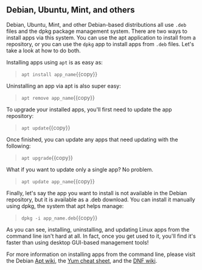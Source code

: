 ## Debian, Ubuntu, Mint, and others
Debian, Ubuntu, Mint, and other Debian-based distributions all use `.deb` files and the dpkg package management system. There are two ways to install apps via this system. You can use the apt application to install from a repository, or you can use the `dpkg` app to install apps from `.deb` files. Let's take a look at how to do both.

Installing apps using `apt` is as easy as: 
> `apt install app_name`{{copy}}

Uninstalling an app via apt is also super easy:
> `apt remove app_name`{{copy}}
  
To upgrade your installed apps, you'll first need to update the app repository:
> `apt update`{{copy}}

Once finished, you can update any apps that need updating with the following:
> `apt upgrade`{{copy}}

What if you want to update only a single app? No problem.
> `apt update app_name`{{copy}}

Finally, let's say the app you want to install is not available in the Debian repository, but it is available as a .deb download. You can install it manually using dpkg, the system that apt helps manage:
> `dpkg -i app_name.deb`{{copy}}

As you can see, installing, uninstalling, and updating Linux apps from the command line isn't hard at all. In fact, once you get used to it, you'll find it's faster than using desktop GUI-based management tools!

For more information on installing apps from the command line, please visit the Debian [Apt wiki](https://wiki.debian.org/Apt), the [Yum cheat sheet](https://access.redhat.com/articles/yum-cheat-sheet), and the [DNF wiki](https://fedoraproject.org/wiki/DNF?rd=Dnf).

<br/>
